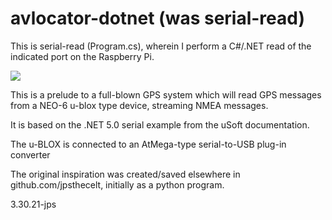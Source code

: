 # avlocator-dotnet (was serial-read)
This is serial-read (Program.cs), wherein I perform a C#/.NET read of the indicated
port on the Raspberry Pi.

![](doc/csGPSdevReadOnPi.gif)

This is a prelude to a full-blown GPS system which will read GPS messages 
from a NEO-6 u-blox type device, streaming NMEA messages.

It is based on the .NET 5.0 serial example from the uSoft documentation.

The u-BLOX is connected to an AtMega-type serial-to-USB plug-in converter

The original inspiration was created/saved elsewhere in 
github.com/jpsthecelt, initially as a python program.

3.30.21-jps

